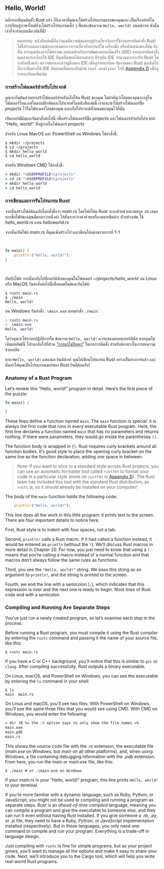 ## Hello, World!

หลังจากที่คุณติดตั้ง Rust แล้ว ก็ถึงเวลาที่คุณจะได้สร้างโปรแกรมแรกของคุณเอง
เป็นเรื่องปกติในการเรียนรู้ภาษาใหม่ที่จะได้สร้างโปรแกรมเล็ก ๆ ที่แสดงข้อความ `Hello, world!` บนหน้าจอ ดังนั้นเราก็จะทำแบบเดียวกันที่นี่!

> หมายเหตุ: หนังสือเล่มนี้ถือว่าคุณมีความคุ้นเคยอยู่บ้างเกี่ยวกับการใช้งานบรรทัดคำสั่ง
> Rust ไม่ได้กำหนดความต้องการเฉพาะเจาะจงเกี่ยวกับการแก้ไข เครื่องมือ หรือต่ำแหน่งของโค้ด
> ดังนั้น หากคุณต้องการใช้สภาพแวดล้อมสำหรับการพัฒนาแบบเบ็ดเสร็จ (IDE) แทนบรรทัดคำสั่ง
> คุณสามารถเลือกใช้ IDE ที่คุณชื่นชอบได้ตามสบาย ปัจจุบัน IDE จำนวนมากรองรับ 
> Rust ในระดับหนึ่งแล้ว ตรวจสอบเอกสารคู่มือของ IDE เพื่อดูรายละเอียด 
> ทีมงานของ Rust มุ่งเน้นไปที่การเปิดทางให้ IDE อันยอดเยี่ยมรองรับผ่าน `rust-analyzer`
> ไปที่ [Appendix D][devtools]<!-- ignore --> เพื่อดูรายละเอียดเพิ่มเติม

### การสร้างโฟลเดอร์สำหรับโปรเจกต์

คุณจะเริ่มต้นด้วยการสร้าโฟลเดอร์สำหรับเก็บโค้ด Rust ของคุณ 
ไม่สำคัญว่าโค้ดของคุณจะอยู่ในโฟลเดอร์ไหน
แต่ในแบบฝึกหัดและโปรเจกต์ในหนังสือเล่มนี้ 
เราแนะนำให้สร้างโฟลเดอร์ชื่อ *projects* ไว้ในโฟลเดอร์โฮมของคุณ 
และเก็บโปรเจกต์ทั้งหมดของคุณไว้ที่นั่น

เปิดเทอร์มันัลและรันคำสั่งต่อไปนี้ เพื่อสร้างโฟลเดอร์ที่ชื่อ *projects* และโฟลเดอร์สำหรับโปรเจกต์ 
“Hello, world!” ที่อยู่ภายในโฟลเดอร์ *projects*

สำหรับ Linux MacOS และ PowerShell บน Windows ใช้คำสั่งนี้:

```console
$ mkdir ~/projects
$ cd ~/projects
$ mkdir hello_world
$ cd hello_world
```

สำหรับ Windows CMD ใช้คำสั่งนี้:

```cmd
> mkdir "%USERPROFILE%\projects"
> cd /d "%USERPROFILE%\projects"
> mkdir hello_world
> cd hello_world
```

### การเขียนและการรันโปรแกรม Rust

จากนั้นสร้างไฟล์ต้นฉบับโดยตั้งชื่อว่า *main.rs* โดยไฟล์โค้ด Rust จะลงท้ายด้วยนามสกุล *.rs* เสมอ
หากชื่อไฟล์ของคุณมีมากกว่าหนึ่งคำ ให้คั่นระหว่างคำด้วยเครื่องหมายขีดล่าง
ตัวอย่างเช่น ใช้ *hello_world.rs* แทน *helloworld.rs* 

จากนั้นเปิดไฟล์ *main.rs* ที่คุณเพิ่งสร้างไป และเขียนโค้ดตามรายการที่ 1-1

<Listing number="1-1" file-name="main.rs" caption="A program that prints `Hello, world!`">

```rust
fn main() {
    println!("Hello, world!");
}
```

</Listing>

บันทึกไฟล์ จากนั้นกลับไปที่เทอร์มินัลของคุณในโฟลเดอร์ *~/projects/hello_world* 
บน Linux หรือ MacOS รันคำสั่งต่อไปนี้เพื่อคอมไพล์และรันไฟล์:

```console
$ rustc main.rs
$ ./main
Hello, world!
```

บน Windows รันคำสั่ง `.\main.exe` แทนคำสั่ง `./main`:

```powershell
> rustc main.rs
> .\main.exe
Hello, world!
```

ไม่ว่าคุณจะใช้ระบบปฏิบัติการใด ข้อความ `Hello, world!` ควรแสดงผลบนเทอร์มินัล
หากคุณไม่เห็นผลลัพธ์นี้ โปรดกลับไปที่ส่วน [“การแก้ไขปัญหา”][troubleshooting] ในบทการติดตั้ง
สำหรับช่องทางในการขอความช่วยเหลือ

หาก `Hello, world!` แสดงผล ยินดีด้วย! คุณได้เขียนโปรแกรม Rust อย่างเป็นทางการแล้ว
และนั่นทำให้คุณเป็นโปรแกรมเมอร์ของ Rust ยินดีต้อนรับ!

### Anatomy of a Rust Program

Let’s review this “Hello, world!” program in detail. Here’s the first piece of
the puzzle:

```rust
fn main() {

}
```

These lines define a function named `main`. The `main` function is special: it
is always the first code that runs in every executable Rust program. Here, the
first line declares a function named `main` that has no parameters and returns
nothing. If there were parameters, they would go inside the parentheses `()`.

The function body is wrapped in `{}`. Rust requires curly brackets around all
function bodies. It’s good style to place the opening curly bracket on the same
line as the function declaration, adding one space in between.

> Note: If you want to stick to a standard style across Rust projects, you can
> use an automatic formatter tool called `rustfmt` to format your code in a
> particular style (more on `rustfmt` in
> [Appendix D][devtools]<!-- ignore -->). The Rust team has included this tool
> with the standard Rust distribution, as `rustc` is, so it should already be
> installed on your computer!

The body of the `main` function holds the following code:

```rust
    println!("Hello, world!");
```

This line does all the work in this little program: it prints text to the
screen. There are four important details to notice here.

First, Rust style is to indent with four spaces, not a tab.

Second, `println!` calls a Rust macro. If it had called a function instead, it
would be entered as `println` (without the `!`). We’ll discuss Rust macros in
more detail in Chapter 20. For now, you just need to know that using a `!`
means that you’re calling a macro instead of a normal function and that macros
don’t always follow the same rules as functions.

Third, you see the `"Hello, world!"` string. We pass this string as an argument
to `println!`, and the string is printed to the screen.

Fourth, we end the line with a semicolon (`;`), which indicates that this
expression is over and the next one is ready to begin. Most lines of Rust code
end with a semicolon.

### Compiling and Running Are Separate Steps

You’ve just run a newly created program, so let’s examine each step in the
process.

Before running a Rust program, you must compile it using the Rust compiler by
entering the `rustc` command and passing it the name of your source file, like
this:

```console
$ rustc main.rs
```

If you have a C or C++ background, you’ll notice that this is similar to `gcc`
or `clang`. After compiling successfully, Rust outputs a binary executable.

On Linux, macOS, and PowerShell on Windows, you can see the executable by
entering the `ls` command in your shell:

```console
$ ls
main  main.rs
```

On Linux and macOS, you’ll see two files. With PowerShell on Windows, you’ll
see the same three files that you would see using CMD. With CMD on Windows, you
would enter the following:

```cmd
> dir /B %= the /B option says to only show the file names =%
main.exe
main.pdb
main.rs
```

This shows the source code file with the *.rs* extension, the executable file
(*main.exe* on Windows, but *main* on all other platforms), and, when using
Windows, a file containing debugging information with the *.pdb* extension.
From here, you run the *main* or *main.exe* file, like this:

```console
$ ./main # or .\main.exe on Windows
```

If your *main.rs* is your “Hello, world!” program, this line prints `Hello,
world!` to your terminal.

If you’re more familiar with a dynamic language, such as Ruby, Python, or
JavaScript, you might not be used to compiling and running a program as
separate steps. Rust is an *ahead-of-time compiled* language, meaning you can
compile a program and give the executable to someone else, and they can run it
even without having Rust installed. If you give someone a *.rb*, *.py*, or
*.js* file, they need to have a Ruby, Python, or JavaScript implementation
installed (respectively). But in those languages, you only need one command to
compile and run your program. Everything is a trade-off in language design.

Just compiling with `rustc` is fine for simple programs, but as your project
grows, you’ll want to manage all the options and make it easy to share your
code. Next, we’ll introduce you to the Cargo tool, which will help you write
real-world Rust programs.

[troubleshooting]: ch01-01-installation.html#การแกไขปัญหา
[devtools]: appendix-04-useful-development-tools.html
